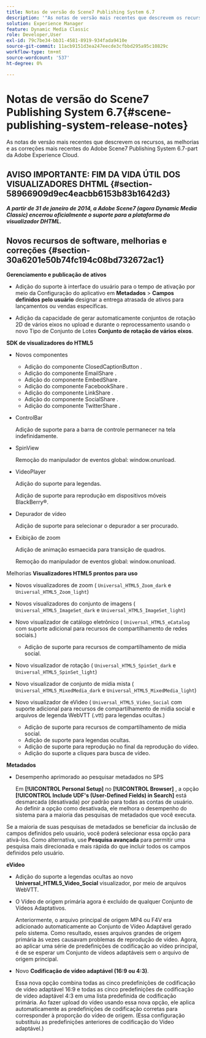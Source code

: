 ```yaml
---
title: Notas de versão do Scene7 Publishing System 6.7
description: '"As notas de versão mais recentes que descrevem os recursos, aprimoramentos e correções mais recentes do Adobe Scene7 Publishing System 6.7, parte da solução Adobe Experience Manager na Adobe Experience Cloud."'
solution: Experience Manager
feature: Dynamic Media Classic
role: Developer,User
exl-id: 79c7be34-bb31-4581-8919-934fada9410e
source-git-commit: 11acb9151d3ea247eecde3cfbbd295a95c10829c
workflow-type: tm+mt
source-wordcount: '537'
ht-degree: 0%

---
```


# Notas de versão do Scene7 Publishing System 6.7{#scene-publishing-system-release-notes}

As notas de versão mais recentes que descrevem os recursos, as melhorias e as correções mais recentes do Adobe Scene7 Publishing System 6.7-part da Adobe Experience Cloud.

## AVISO IMPORTANTE: FIM DA VIDA ÚTIL DOS VISUALIZADORES DHTML {#section-58966909d9ec4eacbb6153b83b1642d3}

***A partir de 31 de janeiro de 2014, a Adobe Scene7 (agora Dynamic Media Classic) encerrou oficialmente o suporte para a plataforma do visualizador DHTML.***

## Novos recursos de software, melhorias e correções {#section-30a6201e50b74fc194c08bd732672ac1}

**Gerenciamento e publicação de ativos**

* Adição do suporte à interface do usuário para o tempo de ativação por meio da Configuração do aplicativo em **Metadados** > **Campos definidos pelo usuário** designar a entrega atrasada de ativos para lançamentos ou vendas específicas.

<!--   [More information](http://help.adobe.com/en_US/scene7/using/WS08F62297-36A5-4c35-9D4E-5BE38C41D39C.html). -->

* Adição da capacidade de gerar automaticamente conjuntos de rotação 2D de vários eixos no upload e durante o reprocessamento usando o novo Tipo de Conjunto de Lotes **Conjunto de rotação de vários eixos**.

<!--   [More information](http://help.adobe.com/en_US/scene7/using/WSf6ef983f54a76485-20cc30b112624e7b244-7fff.html). -->

**SDK de visualizadores do HTML5**

<!-- The *Adobe Scene7 HTML5 Viewers SDK* is available as part of the SDK download from Adobe Developer Connection.

[More information](http://help.adobe.com/en_US/scene7/using/WSd4272150f67705c11b002eec12fcba4dee6-8000.html). -->

* Novos componentes

   * Adição do componente ClosedCaptionButton .
   * Adição do componente EmailShare .
   * Adição do componente EmbedShare .
   * Adição do componente FacebookShare .
   * Adição do componente LinkShare .
   * Adição do componente SocialShare .
   * Adição do componente TwitterShare .

* ControlBar

   Adição de suporte para a barra de controle permanecer na tela indefinidamente.

* SpinView

   Remoção do manipulador de eventos global: window.onunload.

* VideoPlayer

   Adição do suporte para legendas.

   Adição de suporte para reprodução em dispositivos móveis BlackBerry®.

* Depurador de vídeo

   Adição de suporte para selecionar o depurador a ser procurado.

* Exibição de zoom

   Adição de animação esmaecida para transição de quadros.

   Remoção do manipulador de eventos global: window.onunload.

Melhorias
**Visualizadores HTML5 prontos para uso**

* Novos visualizadores de zoom ( `Universal_HTML5_Zoom_dark` e `Universal_HTML5_Zoom_light`)
* Novos visualizadores do conjunto de imagens ( `Universal_HTML5_ImageSet_dark` e `Universal_HTML5_ImageSet_light`)
* Novo visualizador de catálogo eletrônico ( `Universal_HTML5_eCatalog` com suporte adicional para recursos de compartilhamento de redes sociais.)

   * Adição de suporte para recursos de compartilhamento de mídia social.

* Novo visualizador de rotação ( `Universal_HTML5_SpinSet_dark` e `Universal_HTML5_SpinSet_light`)

* Novo visualizador de conjunto de mídia mista ( `Universal_HTML5_MixedMedia_dark` e `Universal_HTML5_MixedMedia_light`)
* Novo visualizador de eVideo ( `Universal_HTML5_Video_Social` com suporte adicional para recursos de compartilhamento de mídia social e arquivos de legenda WebVTT (.vtt) para legendas ocultas.)

   * Adição de suporte para recursos de compartilhamento de mídia social.
   * Adição de suporte para legendas ocultas.
   * Adição de suporte para reprodução no final da reprodução do vídeo.
   * Adição do suporte a cliques para busca de vídeo.

<!-- [Viewer preset compatibility matrix](http://help.adobe.com/en_US/scene7/using/WS6E593DEA-7D81-4cd6-84B0-85E8BB274176.html).

[Adding captions to eVideo](http://help.adobe.com/en_US/scene7/using/WS98ca2e6790647c06-6f6f53e137b959f094-8000.html). -->
**Metadados**

* Desempenho aprimorado ao pesquisar metadados no SPS

   Em **[!UICONTROL Personal Setup]** no **[!UICONTROL Browser]** , a opção **[!UICONTROL Include UDF's (User-Defined Fields) in Search]** está desmarcada (desativada) por padrão para todas as contas de usuário. Ao definir a opção como desativada, ele melhora o desempenho do sistema para a maioria das pesquisas de metadados que você executa.

<!--   [Personal Setup](http://help.adobe.com/en_US/scene7/using/WSCAAE9C8A-F172-43a8-B134-6163E7C80218.html). -->

Se a maioria de suas pesquisas de metadados se beneficiar da inclusão de campos definidos pelo usuário, você poderá selecionar essa opção para ativá-los. Como alternativa, use **Pesquisa avançada** para permitir uma pesquisa mais direcionada e mais rápida do que incluir todos os campos definidos pelo usuário.

<!--   [Advanced search](http://help.adobe.com/en_US/scene7/using/WS259993e42159a215-1c6a66df1265272619e-7ff5.html). -->

**eVideo**

* Adição do suporte a legendas ocultas ao novo **Universal_HTML5_Video_Social** visualizador, por meio de arquivos WebVTT.

<!--   [Adding captions to eVideo](http://help.stage.adobe.com/en_US/scene7/using/WS98ca2e6790647c06-6f6f53e137b959f094-8000.html). -->

* O Vídeo de origem primária agora é excluído de qualquer Conjunto de Vídeos Adaptativos.

   Anteriormente, o arquivo principal de origem MP4 ou F4V era adicionado automaticamente ao Conjunto de Vídeo Adaptável gerado pelo sistema. Como resultado, esses arquivos grandes de origem primária às vezes causavam problemas de reprodução de vídeo. Agora, ao aplicar uma série de predefinições de codificação ao vídeo principal, é de se esperar um Conjunto de vídeos adaptáveis sem o arquivo de origem principal.

* Novo **Codificação de vídeo adaptável (16:9 ou 4:3)**.

   Essa nova opção combina todas as cinco predefinições de codificação de vídeo adaptável 16:9 e todas as cinco predefinições de codificação de vídeo adaptável 4:3 em uma lista predefinida de codificação primária. Ao fazer upload do vídeo usando essa nova opção, ele aplica automaticamente as predefinições de codificação corretas para corresponder à proporção do vídeo de origem. (Essa configuração substituiu as predefinições anteriores de codificação do Vídeo adaptável.)

<!--   [More information](http://help.stage.adobe.com/en_US/scene7/using/WSE86ACF2B-BD50-4c48-A1D7-9CD4405B62D0.html). -->
